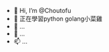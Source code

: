 - 👋 Hi, I’m @Choutofu
- 👀 正在學習python golang小菜雞
- 🌱  ...
- 💞️  ...
- 📫  ...

<!---
Choutofu/Choutofu is a ✨ special ✨ repository because its `README.md` (this file) appears on your GitHub profile.
You can click the Preview link to take a look at your changes.
--->
